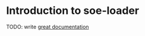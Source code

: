 # Introduction to soe-loader

TODO: write [great documentation](http://jacobian.org/writing/great-documentation/what-to-write/)
